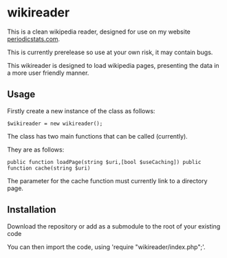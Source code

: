 # wikireader
This is a clean wikipedia reader, designed for use on my website [periodicstats.com](https://periodicstats.com).

This is currently prerelease so use at your own risk, it may contain bugs.

This wikireader is designed to load wikipedia pages, presenting the data in a more user friendly manner.

## Usage

Firstly create a new instance of the class as follows:

`$wikireader = new wikireader();`

The class has two main functions that can be called (currently).

They are as follows:

`public function loadPage(string $uri,[bool $useCaching])
public function cache(string $uri)`

The parameter for the cache function must currently link to a directory page.

## Installation

Download the repository or add as a submodule to the root of your existing code

You can then import the code, using 'require "wikireader/index.php";'.
